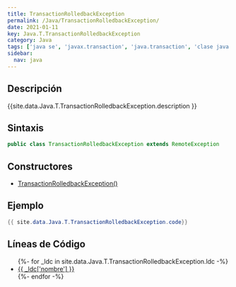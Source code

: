 ```yaml
---
title: TransactionRolledbackException
permalink: /Java/TransactionRolledbackException/
date: 2021-01-11
key: Java.T.TransactionRolledbackException
category: Java
tags: ['java se', 'javax.transaction', 'java.transaction', 'clase java', 'Java 1.0']
sidebar: 
  nav: java
---
```


## Descripción
{{site.data.Java.T.TransactionRolledbackException.description }}

## Sintaxis
~~~java
public class TransactionRolledbackException extends RemoteException
~~~

## Constructores
* [TransactionRolledbackException()](/Java/TransactionRolledbackException/TransactionRolledbackException/)

## Ejemplo
~~~java
{{ site.data.Java.T.TransactionRolledbackException.code}}
~~~

## Líneas de Código
<ul>
{%- for _ldc in site.data.Java.T.TransactionRolledbackException.ldc -%}
   <li>
       <a href="{{_ldc['url'] }}">{{ _ldc['nombre'] }}</a>
   </li>
{%- endfor -%}
</ul>
